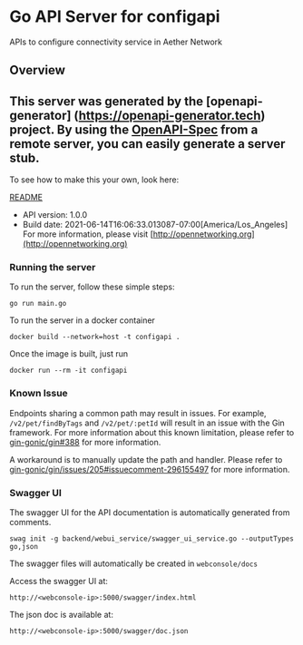 <!--
# SPDX-FileCopyrightText: 2021 Open Networking Foundation <info@opennetworking.org>
# Copyright 2019 free5GC.org

SPDX-License-Identifier: Apache-2.0

-->

# Go API Server for configapi

APIs to configure connectivity service in Aether Network

## Overview
This server was generated by the [openapi-generator]
(https://openapi-generator.tech) project.
By using the [OpenAPI-Spec](https://github.com/OAI/OpenAPI-Specification) from a remote server, you can easily generate a server stub.  
-

To see how to make this your own, look here:

[README](https://openapi-generator.tech)

- API version: 1.0.0
- Build date: 2021-06-14T16:06:33.013087-07:00[America/Los_Angeles]
For more information, please visit [http://opennetworking.org](http://opennetworking.org)

### Running the server

To run the server, follow these simple steps:

```
go run main.go
```

To run the server in a docker container
```
docker build --network=host -t configapi .
```

Once the image is built, just run
```
docker run --rm -it configapi 
```

### Known Issue

Endpoints sharing a common path may result in issues. For example, `/v2/pet/findByTags` and `/v2/pet/:petId` will result in an issue with the Gin framework. For more information about this known limitation, please refer to [gin-gonic/gin#388](https://github.com/gin-gonic/gin/issues/388) for more information.

A workaround is to manually update the path and handler. Please refer to [gin-gonic/gin/issues/205#issuecomment-296155497](https://github.com/gin-gonic/gin/issues/205#issuecomment-296155497) for more information.

### Swagger UI

The swagger UI for the API documentation is automatically generated from comments.
```
swag init -g backend/webui_service/swagger_ui_service.go --outputTypes go,json
```
The swagger files will automatically be created in `webconsole/docs`

Access the swagger UI at:
```
http://<webconsole-ip>:5000/swagger/index.html
```
The json doc is available at:
```
http://<webconsole-ip>:5000/swagger/doc.json
```